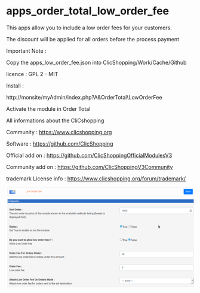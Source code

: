 # apps_order_total_low_order_fee
This apps allow you to include a low order fees for your customers.

The discount will be applied for all orders before the process payment

Important Note :

Copy the apps_low_order_fee.json into ClicShopping/Work/Cache/Github

licence  : GPL 2 - MIT

Install :

http://monsite/myAdmin/index.php?A&OrderTotal\LowOrderFee

Activate the module in Order Total

All informations about the CliCshopping

 Community : https://www.clicshopping.org

 Software : https://github.com/ClicShopping

 Official add on : https://github.com/ClicShoppingOfficialModulesV3

 Community add on : https://github.com/ClicShoppingV3Community

 trademark License info : https://www.clicshopping.org/forum/trademark/ 
 
![LowOrderFees](https://github.com/ClicShoppingOfficialModulesV3/apps_order_total_low_order_fee/blob/master/ModuleInfosJson/low_order_fee.png)


